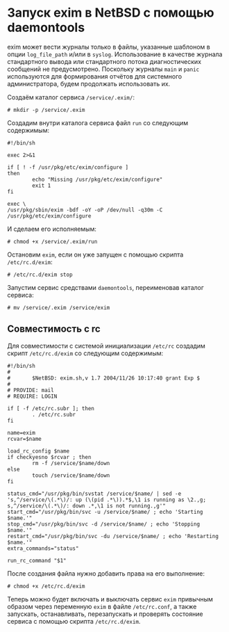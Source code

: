 Запуск exim в NetBSD с помощью daemontools
==========================================

exim может вести журналы только в файлы, указанные шаблоном в опции `log_file_path` и/или в `syslog`. Использование в качестве журнала стандартного вывода или стандартного потока диагностических сообщений не предусмотрено. Поскольку журналы `main` и `panic` используются для формирования отчётов для системного администратора, будем продолжать использовать их.

Создаём каталог сервиса `/service/.exim/`:

    # mkdir -p /service/.exim

Создадим внутри каталога сервиса файл `run` со следующим содержимым:

    #!/bin/sh
    
    exec 2>&1
    
    if [ ! -f /usr/pkg/etc/exim/configure ]
    then
            echo "Missing /usr/pkg/etc/exim/configure"
            exit 1
    fi
    
    exec \
    /usr/pkg/sbin/exim -bdf -oY -oP /dev/null -q30m -C /usr/pkg/etc/exim/configure

И сделаем его исполняемым:

    # chmod +x /service/.exim/run

Остановим `exim`, если он уже запущен с помощью скрипта `/etc/rc.d/exim`:

    # /etc/rc.d/exim stop

Запустим сервис средствами `daemontools`, переименовав каталог сервиса:

    # mv /service/.exim /service/exim

Совместимость с rc
------------------

Для совместимости с системой инициализации `/etc/rc` создадим скрипт `/etc/rc.d/exim` со следующим содержимым:

    #!/bin/sh
    #
    #       $NetBSD: exim.sh,v 1.7 2004/11/26 10:17:40 grant Exp $
    #
    # PROVIDE: mail
    # REQUIRE: LOGIN
    
    if [ -f /etc/rc.subr ]; then
            . /etc/rc.subr
    fi
    
    name=exim
    rcvar=$name
    
    load_rc_config $name
    if checkyesno $rcvar ; then
            rm -f /service/$name/down
    else
            touch /service/$name/down
    fi
    
    status_cmd="/usr/pkg/bin/svstat /service/$name/ | sed -e 's,^/service/\(.*\)/: up (\(pid .*\)).*$,\1 is running as \2.,g; s,^/service/\(.*\)/: down .*,\1 is not running.,g'"
    start_cmd="/usr/pkg/bin/svc -u /service/$name/ ; echo 'Starting $name.'"
    stop_cmd="/usr/pkg/bin/svc -d /service/$name/ ; echo 'Stopping $name.'"
    restart_cmd="/usr/pkg/bin/svc -du /service/$name/ ; echo 'Restarting $name.'"
    extra_commands="status"
    
    run_rc_command "$1"

После создания файла нужно добавить права на его выполнение:

    # chmod +x /etc/rc.d/exim

Теперь можно будет включать и выключать сервис `exim` привычным образом через переменную `exim` в файле `/etc/rc.conf`, а также запускать, останавливать, перезапускать и проверять состояние сервиса с помощью скрипта `/etc/rc.d/exim`.
